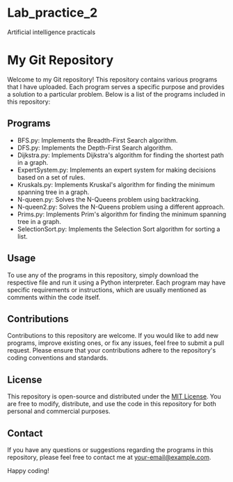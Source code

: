 # Lab_practice_2
Artificial intelligence practicals

# My Git Repository

Welcome to my Git repository! This repository contains various programs that I have uploaded. Each program serves a specific purpose and provides a solution to a particular problem. Below is a list of the programs included in this repository:

## Programs

- BFS.py: Implements the Breadth-First Search algorithm.
- DFS.py: Implements the Depth-First Search algorithm.
- Dijkstra.py: Implements Dijkstra's algorithm for finding the shortest path in a graph.
- ExpertSystem.py: Implements an expert system for making decisions based on a set of rules.
- Kruskals.py: Implements Kruskal's algorithm for finding the minimum spanning tree in a graph.
- N-queen.py: Solves the N-Queens problem using backtracking.
- N-queen2.py: Solves the N-Queens problem using a different approach.
- Prims.py: Implements Prim's algorithm for finding the minimum spanning tree in a graph.
- SelectionSort.py: Implements the Selection Sort algorithm for sorting a list.

## Usage

To use any of the programs in this repository, simply download the respective file and run it using a Python interpreter. Each program may have specific requirements or instructions, which are usually mentioned as comments within the code itself.

## Contributions

Contributions to this repository are welcome. If you would like to add new programs, improve existing ones, or fix any issues, feel free to submit a pull request. Please ensure that your contributions adhere to the repository's coding conventions and standards.

## License

This repository is open-source and distributed under the [MIT License](LICENSE). You are free to modify, distribute, and use the code in this repository for both personal and commercial purposes.

## Contact

If you have any questions or suggestions regarding the programs in this repository, please feel free to contact me at [your-email@example.com](mailto:your-email@example.com).

Happy coding!
